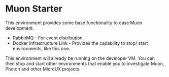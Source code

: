 # Muon Starter

This environment provides some base functionality to ease Muon development.

* RabbitMQ - For event distribution
* Docker Infrastructure Link - Provides the capability to stop/ start environments, like this one.

This environment will already be running on the developer VM. You can then stop and start other environments that enable you to investigate
Muon, Photon and other MicroUX projects.

